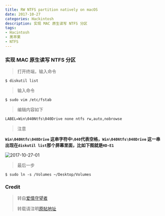 ```yaml
---
title: RW NTFS partition natively on macOS
date: 2017-10-27
categories: Hackintosh
description: 实现 MAC 原生读写 NTFS 分区
tags:
- Hacintosh
- 黑苹果
- NTFS
---
```


### 实现 MAC 原生读写 NTFS 分区

> 打开终端，输入命令

```
$ diskutil list
```

> 输入命令

```
$ sudo vim /etc/fstab
```

> 编辑内容如下

```
LABEL=Win\040Ntfs\040Drive none ntfs rw,auto,nobrowse
```

> 注意

**`Win\040Ntfs\040Drive` 这串字符中`\040`代表空格，`Win\040Ntfs\040Drive` 这一串出现在`diskutil list`那个屏幕里面，比如下图就是`HD-E1`**

![2017-10-27-01](http://ovefvi4g3.bkt.clouddn.com/2017-10-27-01.png)

> 最后一步

```
$ sudo ln -s /Volumes ~/Desktop/Volumes
```

### Credit

> 转自[爱情守望者](https://www.waitsun.com)
> 
> 转载请注明[原帖地址](https://www.waitsun.com/aboutus/help)


